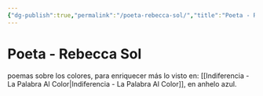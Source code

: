 ```yaml
---
{"dg-publish":true,"permalink":"/poeta-rebecca-sol/","title":"Poeta - Rebecca Sol","tags":["Referencia,"],"noteIcon":"","created":"2023-05-05T11:10:35.419-05:00","updated":"2023-05-05T11:18:28.624-05:00"}
---
```



# Poeta - Rebecca Sol

 poemas sobre los colores, para enriquecer más lo visto en: [[Indiferencia - La Palabra Al Color\|Indiferencia - La Palabra Al Color]], en anhelo azul.
